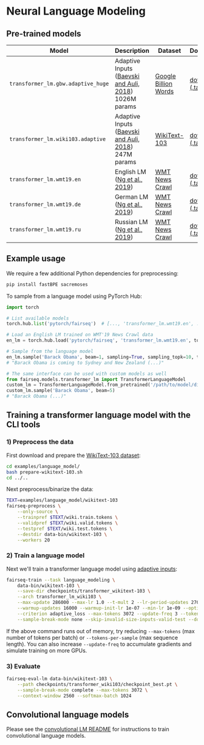 # Neural Language Modeling

## Pre-trained models

Model | Description | Dataset | Download
---|---|---|---
`transformer_lm.gbw.adaptive_huge` | Adaptive Inputs <br> ([Baevski and Auli, 2018](https://arxiv.org/abs/1809.10853)) <br> 1026M params | [Google Billion Words](https://github.com/ciprian-chelba/1-billion-word-language-modeling-benchmark) | [download (.tar.bz2)](https://dl.fbaipublicfiles.com/fairseq/models/lm/adaptive_lm_gbw_huge.tar.bz2)
`transformer_lm.wiki103.adaptive` | Adaptive Inputs <br> ([Baevski and Auli, 2018](https://arxiv.org/abs/1809.10853)) <br> 247M params | [WikiText-103](https://einstein.ai/research/the-wikitext-long-term-dependency-language-modeling-dataset) | [download (.tar.bz2)](https://dl.fbaipublicfiles.com/fairseq/models/lm/adaptive_lm_wiki103.tar.bz2)
`transformer_lm.wmt19.en` | English LM <br> ([Ng et al., 2019](https://arxiv.org/abs/1907.06616)) | [WMT News Crawl](http://data.statmt.org/news-crawl/) | [download (.tar.gz)](https://dl.fbaipublicfiles.com/fairseq/models/lm/wmt19.en.tar.gz)
`transformer_lm.wmt19.de` | German LM <br> ([Ng et al., 2019](https://arxiv.org/abs/1907.06616)) | [WMT News Crawl](http://data.statmt.org/news-crawl/) | [download (.tar.gz)](https://dl.fbaipublicfiles.com/fairseq/models/lm/wmt19.de.tar.gz)
`transformer_lm.wmt19.ru` | Russian LM <br> ([Ng et al., 2019](https://arxiv.org/abs/1907.06616)) | [WMT News Crawl](http://data.statmt.org/news-crawl/) | [download (.tar.gz)](https://dl.fbaipublicfiles.com/fairseq/models/lm/wmt19.ru.tar.gz)

## Example usage

We require a few additional Python dependencies for preprocessing:
```bash
pip install fastBPE sacremoses
```

To sample from a language model using PyTorch Hub:
```python
import torch

# List available models
torch.hub.list('pytorch/fairseq')  # [..., 'transformer_lm.wmt19.en', ...]

# Load an English LM trained on WMT'19 News Crawl data
en_lm = torch.hub.load('pytorch/fairseq', 'transformer_lm.wmt19.en', tokenizer='moses', bpe='fastbpe')

# Sample from the language model
en_lm.sample('Barack Obama', beam=1, sampling=True, sampling_topk=10, temperature=0.8)
# "Barack Obama is coming to Sydney and New Zealand (...)"

# The same interface can be used with custom models as well
from fairseq.models.transformer_lm import TransformerLanguageModel
custom_lm = TransformerLanguageModel.from_pretrained('/path/to/model/dir', 'checkpoint100.pt', tokenizer='moses', bpe='fastbpe')
custom_lm.sample('Barack Obama', beam=5)
# "Barack Obama (...)"
```

## Training a transformer language model with the CLI tools

### 1) Preprocess the data

First download and prepare the [WikiText-103 dataset](https://www.salesforce.com/products/einstein/ai-research/the-wikitext-dependency-language-modeling-dataset/):
```bash
cd examples/language_model/
bash prepare-wikitext-103.sh
cd ../..
```

Next preprocess/binarize the data:
```bash
TEXT=examples/language_model/wikitext-103
fairseq-preprocess \
    --only-source \
    --trainpref $TEXT/wiki.train.tokens \
    --validpref $TEXT/wiki.valid.tokens \
    --testpref $TEXT/wiki.test.tokens \
    --destdir data-bin/wikitext-103 \
    --workers 20
```

### 2) Train a language model

Next we'll train a transformer language model using [adaptive inputs](transformer_lm/README.md):
```bash
fairseq-train --task language_modeling \
    data-bin/wikitext-103 \
    --save-dir checkpoints/transformer_wikitext-103 \
    --arch transformer_lm_wiki103 \
    --max-update 286000 --max-lr 1.0 --t-mult 2 --lr-period-updates 270000 --lr-scheduler cosine --lr-shrink 0.75 \
    --warmup-updates 16000 --warmup-init-lr 1e-07 --min-lr 1e-09 --optimizer nag --lr 0.0001 --clip-norm 0.1 \
    --criterion adaptive_loss --max-tokens 3072 --update-freq 3 --tokens-per-sample 3072 --seed 1 \
    --sample-break-mode none --skip-invalid-size-inputs-valid-test --ddp-backend=no_c10d
```

If the above command runs out of memory, try reducing `--max-tokens` (max number
of tokens per batch) or `--tokens-per-sample` (max sequence length). You can
also increase `--update-freq` to accumulate gradients and simulate training on
more GPUs.

### 3) Evaluate
```bash
fairseq-eval-lm data-bin/wikitext-103 \
    --path checkpoints/transformer_wiki103/checkpoint_best.pt \
    --sample-break-mode complete --max-tokens 3072 \
    --context-window 2560 --softmax-batch 1024
```

## Convolutional language models

Please see the [convolutional LM README](conv_lm/README.md) for instructions to
train convolutional language models.
